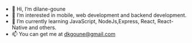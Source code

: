 - 👋 Hi, I’m dilane-goune
- 👀 I’m interested in mobile, web development and backend development.
- 🌱 I’m currently learning JavaScript, NodeJs,Express, React, React-Native and others.
- 📫 You can get me at dkgoune@gmail.com 

<!---
dilane-goune/dilane-goune is a ✨ special ✨ repository because its `README.md` (this file) appears on your GitHub profile.
You can click the Preview link to take a look at your changes.
--->
